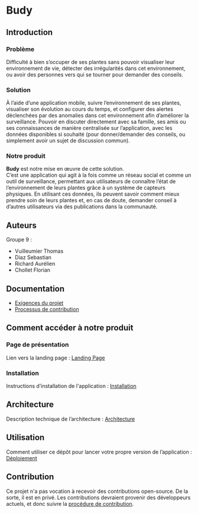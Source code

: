 # Budy

## Introduction

### Problème

Difficulté à bien s’occuper de ses plantes sans pouvoir visualiser leur environnement de vie, détecter des irrégularités dans cet environnement, ou avoir des personnes vers qui se tourner pour demander des conseils.

### Solution

À l’aide d’une application mobile, suivre l’environnement de ses plantes, visualiser son évolution au cours du temps, et configurer des alertes déclenchées par des anomalies dans cet environnement afin d’améliorer la surveillance. Pouvoir en discuter directement avec sa famille, ses amis ou ses connaissances de manière centralisée sur l’application, avec les données disponibles si souhaité (pour donner/demander des conseils, ou simplement avoir un sujet de discussion commun).

### Notre produit

**Budy** est notre mise en œuvre de cette solution.  
C’est une application qui agit à la fois comme un réseau social et comme un outil de surveillance, permettant aux utilisateurs de connaître l’état de l’environnement de leurs plantes grâce à un système de capteurs physiques. En utilisant ces données, ils peuvent savoir comment mieux prendre soin de leurs plantes et, en cas de doute, demander conseil à d’autres utilisateurs via des publications dans la communauté.

## Auteurs

Groupe 9 :

- Vuilleumier Thomas
- Diaz Sebastian
- Richard Aurélien
- Chollet Florian

## Documentation

- [Exigences du projet](../REQUIREMENTS.md)
- [Processus de contribution](../CONTRIBUTING.md)

## Comment accéder à notre produit

### Page de présentation

Lien vers la landing page : [Landing Page](https://budy-kio5.onrender.com/)

### Installation

Instructions d’installation de l'application : [Installation](../docs/installation.md)

## Architecture

Description technique de l’architecture : [Architecture](../docs/architecture.md)

## Utilisation

Comment utiliser ce dépôt pour lancer votre propre version de l’application : [Déploiement](../docs/deploiement.md)

## Contribution

Ce projet n'a pas vocation à recevoir des contributions open-source. De la sorte, il est en privé. Les contributions devraient provenir des développeurs actuels, et donc suivre la [procédure de contribution](../CONTRIBUTING.md). 
